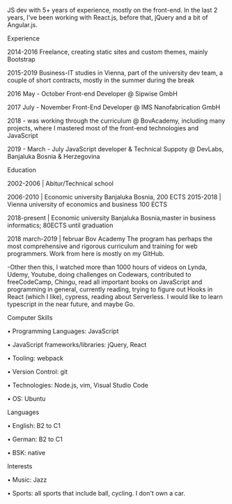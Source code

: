 
JS dev with 5+ years of experience, mostly on the front-end. In the last  2 years, I've been working with React.js, before that, jQuery and a bit of Angular.js. 

Experience

  2014-2016 Freelance, creating static sites and custom themes, mainly Bootstrap
  
  2015-2019 Business-IT studies in Vienna, part of the university dev team, a couple of short contracts, mostly in the summer during the break
  
  2016 May - October Front-end Developer @ Sipwise GmbH
  
  2017 July - November Front-End Developer @ IMS Nanofabrication GmbH
  
  2018 - was working through the curriculum @ BovAcademy, including many projects, where    I mastered most of the front-end technologies and JavaScript
  
   2019 - March - July JavaScript developer & Technical Suppoty @ DevLabs, Banjaluka Bosnia & Herzegovina 


Education

  2002-2006 | Abitur/Technical school
  
  2006-2010 | Economic university Banjaluka Bosnia, 200 ECTS 
  2015-2018 | Vienna university of economics and business 100 ECTS
  
  2018-present | Economic university Banjaluka Bosnia,master in business informatics; 80ECTS until graduation
  
  2018 march-2019 | februar Bov Academy The program has perhaps the most comprehensive and rigorous curriculum and training for web programmers. Work from here is mostly on my GitHub.

 -Other then this, I watched more than 1000 hours of videos on Lynda, Udemy, Youtube, doing challenges on Codewars, contributed to freeCodeCamp, Chingu, read all important books on JavaScript and programming in general, currently reading, trying to figure out Hooks in React (which I like), cypress, reading about Serverless. I would like to learn typescript in the near future, and maybe Go. 

Computer Skills

 • Programming Languages: JavaScript
 
 • JavaScript frameworks/libraries: jQuery, React
 
 • Tooling: webpack
 
 • Version Control: git
 
 • Technologies: Node.js, vim, Visual Studio Code
 
 • OS: Ubuntu
 
Languages

 • English: B2 to C1
 
 • German: B2 to C1
 
 • BSK: native
 
Interests

 • Music: Jazz
 
 • Sports: all sports that include ball, cycling. I don't own a car.
